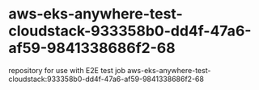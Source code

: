 # aws-eks-anywhere-test-cloudstack-933358b0-dd4f-47a6-af59-9841338686f2-68
repository for use with E2E test job aws-eks-anywhere-test-cloudstack:933358b0-dd4f-47a6-af59-9841338686f2-68
